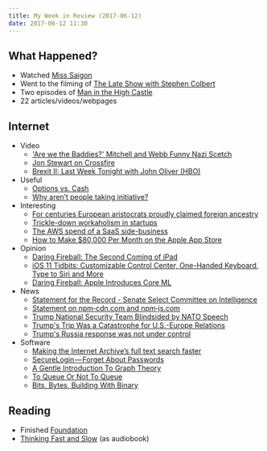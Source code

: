 ```yaml
---
title: My Week in Review (2017-06-12)
date: 2017-06-12 11:30
---
```


## What Happened?

* Watched [Miss Saigon](https://www.miss-saigon.com/)
* Went to the filming of [The Late Show with Stephen Colbert](https://www.youtube.com/playlist?list=PLiZxWe0ejyv_Chl_GV1ht34hzAVlg2aLv)
* Two episodes of [Man in the High Castle](https://trakt.tv/shows/the-man-in-the-high-castle/seasons/2)
* 22 articles/videos/webpages

## Internet

* Video
  * ['Are we the Baddies?' Mitchell and Webb Funny Nazi Scetch](https://www.youtube.com/watch?v=hn1VxaMEjRU)
  * [Jon Stewart on Crossfire](https://www.youtube.com/watch?v=aFQFB5YpDZE)
  * [Brexit II: Last Week Tonight with John Oliver (HBO)](https://www.youtube.com/watch?v=fyVz5vgqBhE)
* Useful
  * [Options vs. Cash](https://danluu.com/startup-options/)
  * [Why aren’t people taking initiative?](https://www.linkedin.com/pulse/why-arent-people-taking-initiative-jean-hsu)
* Interesting
  * [For centuries European aristocrats proudly claimed foreign ancestry](https://aeon.co/ideas/for-centuries-european-aristocrats-proudly-claimed-foreign-ancestry)
  * [Trickle-down workaholism in startups](https://m.signalvnoise.com/trickle-down-workaholism-in-startups-a90ceac76426?gi=26a19005e338)
  * [The AWS spend of a SaaS side-business](https://blog.cronitor.io/the-aws-spend-of-a-saas-side-business-30bd5dbd91b)
  * [How to Make $80,000 Per Month on the Apple App Store](https://medium.com/@johnnylin/how-to-make-80-000-per-month-on-the-apple-app-store-bdb943862e88)
* Opinion
  * [Daring Fireball: The Second Coming of iPad](https://daringfireball.net/linked/2017/06/08/second-coming-of-ipad)
  * [iOS 11 Tidbits: Customizable Control Center, One-Handed Keyboard, Type to Siri and More](https://www.macrumors.com/2017/06/05/ios-11-beta-1-tidbits/)
  * [Daring Fireball: Apple Introduces Core ML](https://daringfireball.net/linked/2017/06/10/core-ml)
* News
  * [Statement for the Record - Senate Select Committee on Intelligence](https://www.intelligence.senate.gov/sites/default/files/documents/os-jcomey-060817.pdf)
  * [Statement on npm‑cdn.com and npm‑js.com](http://blog.npmjs.org/post/161325296275/statement-on-npmcdncom-and-npmjscom)
  * [Trump National Security Team Blindsided by NATO Speech](http://www.politico.com/magazine/story/2017/06/05/trump-nato-speech-national-security-team-215227)
  * [Trump's Trip Was a Catastrophe for U.S.-Europe Relations](https://www.theatlantic.com/international/archive/2017/05/trump-nato-germany/528429/)
  * [Trump's Russia response was not under control](https://www.axios.com/trumps-russia-response-was-not-under-control-2438934967.html)
* Software
  * [Making the Internet Archive’s full text search faster](https://medium.com/@giovannidamiola/making-the-internet-archives-full-text-search-faster-30fb11574ea9)
  * [SecureLogin — Forget About Passwords](https://medium.com/@homakov/securelogin-forget-about-passwords-c1bf7b47f698)
  * [A Gentle Introduction To Graph Theory](https://dev.to/vaidehijoshi/a-gentle-introduction-to-graph-theory)
  * [To Queue Or Not To Queue](https://dev.to/vaidehijoshi/to-queue-or-not-to-queue)
  * [Bits, Bytes, Building With Binary](https://dev.to/vaidehijoshi/bits-bytes-building-with-binary)

## Reading

* Finished [Foundation](https://www.goodreads.com/book/show/29579.Foundation)
* [Thinking Fast and Slow](https://www.goodreads.com/book/show/11468377-thinking-fast-and-slow) (as audiobook)
